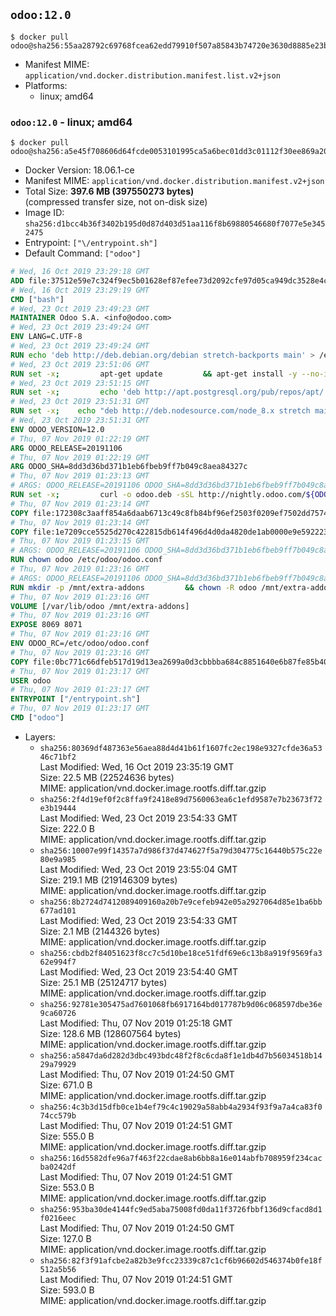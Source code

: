## `odoo:12.0`

```console
$ docker pull odoo@sha256:55aa28792c69768fcea62edd79910f507a85843b74720e3630d8885e23bcac76
```

-	Manifest MIME: `application/vnd.docker.distribution.manifest.list.v2+json`
-	Platforms:
	-	linux; amd64

### `odoo:12.0` - linux; amd64

```console
$ docker pull odoo@sha256:a5e45f708606d64fcde0053101995ca5a6bec01dd3c01112f30ee869a204bd34
```

-	Docker Version: 18.06.1-ce
-	Manifest MIME: `application/vnd.docker.distribution.manifest.v2+json`
-	Total Size: **397.6 MB (397550273 bytes)**  
	(compressed transfer size, not on-disk size)
-	Image ID: `sha256:d1bcc4b36f3402b195d0d87d403d51aa116f8b69880546680f7077e5e3452475`
-	Entrypoint: `["\/entrypoint.sh"]`
-	Default Command: `["odoo"]`

```dockerfile
# Wed, 16 Oct 2019 23:29:18 GMT
ADD file:37512e59e7c324f9ec5b01628ef87efee73d2092cfe97d05ca949dc3528e4c2a in / 
# Wed, 16 Oct 2019 23:29:19 GMT
CMD ["bash"]
# Wed, 23 Oct 2019 23:49:23 GMT
MAINTAINER Odoo S.A. <info@odoo.com>
# Wed, 23 Oct 2019 23:49:24 GMT
ENV LANG=C.UTF-8
# Wed, 23 Oct 2019 23:49:24 GMT
RUN echo 'deb http://deb.debian.org/debian stretch-backports main' > /etc/apt/sources.list.d/backports.list
# Wed, 23 Oct 2019 23:51:06 GMT
RUN set -x;         apt-get update         && apt-get install -y --no-install-recommends             ca-certificates             curl             dirmngr             fonts-noto-cjk             gnupg             libssl1.0-dev             node-less             python3-num2words             python3-pip             python3-phonenumbers             python3-pyldap             python3-qrcode             python3-renderpm             python3-setuptools             python3-vobject             python3-watchdog             python3-xlwt             xz-utils         && curl -o wkhtmltox.deb -sSL https://github.com/wkhtmltopdf/wkhtmltopdf/releases/download/0.12.5/wkhtmltox_0.12.5-1.stretch_amd64.deb         && echo '7e35a63f9db14f93ec7feeb0fce76b30c08f2057 wkhtmltox.deb' | sha1sum -c -         && apt-get install -y --no-install-recommends ./wkhtmltox.deb         && rm -rf /var/lib/apt/lists/* wkhtmltox.deb
# Wed, 23 Oct 2019 23:51:15 GMT
RUN set -x;         echo 'deb http://apt.postgresql.org/pub/repos/apt/ stretch-pgdg main' > etc/apt/sources.list.d/pgdg.list         && export GNUPGHOME="$(mktemp -d)"         && repokey='B97B0AFCAA1A47F044F244A07FCC7D46ACCC4CF8'         && gpg --batch --keyserver keyserver.ubuntu.com --recv-keys "${repokey}"         && gpg --batch --armor --export "${repokey}" > /etc/apt/trusted.gpg.d/pgdg.gpg.asc         && gpgconf --kill all         && rm -rf "$GNUPGHOME"         && apt-get update          && apt-get install -y postgresql-client         && rm -rf /var/lib/apt/lists/*
# Wed, 23 Oct 2019 23:51:31 GMT
RUN set -x;    echo "deb http://deb.nodesource.com/node_8.x stretch main" > /etc/apt/sources.list.d/nodesource.list     && export GNUPGHOME="$(mktemp -d)"     && repokey='9FD3B784BC1C6FC31A8A0A1C1655A0AB68576280'     && gpg --batch --keyserver keyserver.ubuntu.com --recv-keys "${repokey}"     && gpg --batch --armor --export "${repokey}" > /etc/apt/trusted.gpg.d/nodejs.gpg.asc     && gpgconf --kill all     && rm -rf "$GNUPGHOME"     && apt-get update     && apt-get install -y nodejs     && npm install -g rtlcss     && rm -rf /var/lib/apt/lists/*
# Wed, 23 Oct 2019 23:51:31 GMT
ENV ODOO_VERSION=12.0
# Thu, 07 Nov 2019 01:22:19 GMT
ARG ODOO_RELEASE=20191106
# Thu, 07 Nov 2019 01:22:19 GMT
ARG ODOO_SHA=8dd3d36bd371b1eb6fbeb9ff7b049c8aea84327c
# Thu, 07 Nov 2019 01:23:13 GMT
# ARGS: ODOO_RELEASE=20191106 ODOO_SHA=8dd3d36bd371b1eb6fbeb9ff7b049c8aea84327c
RUN set -x;         curl -o odoo.deb -sSL http://nightly.odoo.com/${ODOO_VERSION}/nightly/deb/odoo_${ODOO_VERSION}.${ODOO_RELEASE}_all.deb         && echo "${ODOO_SHA} odoo.deb" | sha1sum -c -         && dpkg --force-depends -i odoo.deb         && apt-get update         && apt-get -y install -f --no-install-recommends         && rm -rf /var/lib/apt/lists/* odoo.deb
# Thu, 07 Nov 2019 01:23:14 GMT
COPY file:172308c3aaff854a6daab6713c49c8fb84bf96ef2503f0209ef7502dd7574931 in / 
# Thu, 07 Nov 2019 01:23:14 GMT
COPY file:1e7209cce5525d270c422815db614f496d4d0da4820de1ab0000e9e592223235 in /etc/odoo/ 
# Thu, 07 Nov 2019 01:23:15 GMT
# ARGS: ODOO_RELEASE=20191106 ODOO_SHA=8dd3d36bd371b1eb6fbeb9ff7b049c8aea84327c
RUN chown odoo /etc/odoo/odoo.conf
# Thu, 07 Nov 2019 01:23:16 GMT
# ARGS: ODOO_RELEASE=20191106 ODOO_SHA=8dd3d36bd371b1eb6fbeb9ff7b049c8aea84327c
RUN mkdir -p /mnt/extra-addons         && chown -R odoo /mnt/extra-addons
# Thu, 07 Nov 2019 01:23:16 GMT
VOLUME [/var/lib/odoo /mnt/extra-addons]
# Thu, 07 Nov 2019 01:23:16 GMT
EXPOSE 8069 8071
# Thu, 07 Nov 2019 01:23:16 GMT
ENV ODOO_RC=/etc/odoo/odoo.conf
# Thu, 07 Nov 2019 01:23:16 GMT
COPY file:0bc771c66dfeb517d19d13ea2699a0d3cbbbba684c8851640e6b87fe85b40619 in /usr/local/bin/wait-for-psql.py 
# Thu, 07 Nov 2019 01:23:17 GMT
USER odoo
# Thu, 07 Nov 2019 01:23:17 GMT
ENTRYPOINT ["/entrypoint.sh"]
# Thu, 07 Nov 2019 01:23:17 GMT
CMD ["odoo"]
```

-	Layers:
	-	`sha256:80369df487363e56aea88d4d41b61f1607fc2ec198e9327cfde36a5346c71bf2`  
		Last Modified: Wed, 16 Oct 2019 23:35:19 GMT  
		Size: 22.5 MB (22524636 bytes)  
		MIME: application/vnd.docker.image.rootfs.diff.tar.gzip
	-	`sha256:2f4d19ef0f2c8ffa9f2418e89d7560063ea6c1efd9587e7b23673f72e3b19444`  
		Last Modified: Wed, 23 Oct 2019 23:54:33 GMT  
		Size: 222.0 B  
		MIME: application/vnd.docker.image.rootfs.diff.tar.gzip
	-	`sha256:10007e99f14357a7d986f37d474627f5a79d304775c16440b575c22e80e9a985`  
		Last Modified: Wed, 23 Oct 2019 23:55:04 GMT  
		Size: 219.1 MB (219146309 bytes)  
		MIME: application/vnd.docker.image.rootfs.diff.tar.gzip
	-	`sha256:8b2724d7412089409160a20b7e9cefeb942e05a2927064d85e1ba6bb677ad101`  
		Last Modified: Wed, 23 Oct 2019 23:54:33 GMT  
		Size: 2.1 MB (2144326 bytes)  
		MIME: application/vnd.docker.image.rootfs.diff.tar.gzip
	-	`sha256:cbdb2f84051623f8cc7c5d10be18ce51fdf69e6c13b8a919f9569fa362e994f7`  
		Last Modified: Wed, 23 Oct 2019 23:54:40 GMT  
		Size: 25.1 MB (25124717 bytes)  
		MIME: application/vnd.docker.image.rootfs.diff.tar.gzip
	-	`sha256:92781e305475ad7601068fb6917164bd017787b9d06c068597dbe36e9ca60726`  
		Last Modified: Thu, 07 Nov 2019 01:25:18 GMT  
		Size: 128.6 MB (128607564 bytes)  
		MIME: application/vnd.docker.image.rootfs.diff.tar.gzip
	-	`sha256:a5847da6d282d3dbc493bdc48f2f8c6cda8f1e1db4d7b56034518b1429a79929`  
		Last Modified: Thu, 07 Nov 2019 01:24:50 GMT  
		Size: 671.0 B  
		MIME: application/vnd.docker.image.rootfs.diff.tar.gzip
	-	`sha256:4c3b3d15dfb0ce1b4ef79c4c19029a58abb4a2934f93f9a7a4ca83f074cc579b`  
		Last Modified: Thu, 07 Nov 2019 01:24:51 GMT  
		Size: 555.0 B  
		MIME: application/vnd.docker.image.rootfs.diff.tar.gzip
	-	`sha256:16d5582dfe96a7f463f22cdae8ab6bb8a16e014abfb708959f234cacba0242df`  
		Last Modified: Thu, 07 Nov 2019 01:24:51 GMT  
		Size: 553.0 B  
		MIME: application/vnd.docker.image.rootfs.diff.tar.gzip
	-	`sha256:953ba30de4144fc9ed5aba75008fd0da11f3726fbbf136d9cfacd8d1f0216eec`  
		Last Modified: Thu, 07 Nov 2019 01:24:50 GMT  
		Size: 127.0 B  
		MIME: application/vnd.docker.image.rootfs.diff.tar.gzip
	-	`sha256:82f3f91afcbe2a82b3e9fcc23339c87c1cf6b96602d546374b0fe18f512a5b56`  
		Last Modified: Thu, 07 Nov 2019 01:24:51 GMT  
		Size: 593.0 B  
		MIME: application/vnd.docker.image.rootfs.diff.tar.gzip
